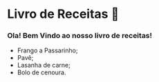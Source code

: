 # Livro de Receitas :black_heart:

### Ola! Bem Vindo ao nosso livro de receitas!

- Frango a Passarinho;
- Pavê;
- Lasanha de carne;
- Bolo de cenoura.